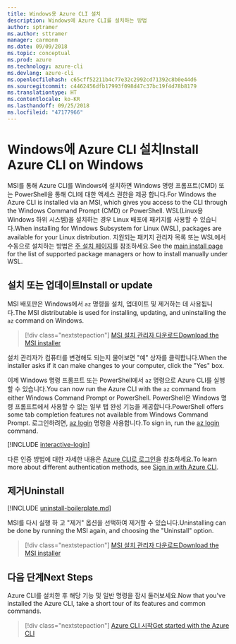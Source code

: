 ```yaml
---
title: Windows용 Azure CLI 설치
description: Windows에 Azure CLI를 설치하는 방법
author: sptramer
ms.author: sttramer
manager: carmonm
ms.date: 09/09/2018
ms.topic: conceptual
ms.prod: azure
ms.technology: azure-cli
ms.devlang: azure-cli
ms.openlocfilehash: c65cff52211b4c77e32c2992cd71392c8b0e44d6
ms.sourcegitcommit: c4462456dfb17993f098d47c37bc19f4d78b8179
ms.translationtype: HT
ms.contentlocale: ko-KR
ms.lasthandoff: 09/25/2018
ms.locfileid: "47177966"
---
```

# <a name="install-azure-cli-on-windows"></a><span data-ttu-id="91eb4-103">Windows에 Azure CLI 설치</span><span class="sxs-lookup"><span data-stu-id="91eb4-103">Install Azure CLI on Windows</span></span>

<span data-ttu-id="91eb4-104">MSI를 통해 Azure CLI를 Windows에 설치하면 Windows 명령 프롬프트(CMD) 또는 PowerShell을 통해 CLI에 대한 액세스 권한을 제공 합니다.</span><span class="sxs-lookup"><span data-stu-id="91eb4-104">For Windows the Azure CLI is installed via an MSI, which gives you access to the CLI through the Windows Command Prompt (CMD) or PowerShell.</span></span>
<span data-ttu-id="91eb4-105">WSL(Linux용 Windows 하위 시스템)을 설치하는 경우 Linux 배포에 패키지를 사용할 수 있습니다.</span><span class="sxs-lookup"><span data-stu-id="91eb4-105">When installing for Windows Subsystem for Linux (WSL), packages are available for your Linux distribution.</span></span> <span data-ttu-id="91eb4-106">지원되는 패키지 관리자 목록 또는 WSL에서 수동으로 설치하는 방법은 [주 설치 페이지](install-azure-cli.md)를 참조하세요.</span><span class="sxs-lookup"><span data-stu-id="91eb4-106">See the [main install page](install-azure-cli.md) for the list of supported package managers or how to install manually under WSL.</span></span>

## <a name="install-or-update"></a><span data-ttu-id="91eb4-107">설치 또는 업데이트</span><span class="sxs-lookup"><span data-stu-id="91eb4-107">Install or update</span></span>

<span data-ttu-id="91eb4-108">MSI 배포판은 Windows에서 `az` 명령을 설치, 업데이트 및 제거하는 데 사용됩니다.</span><span class="sxs-lookup"><span data-stu-id="91eb4-108">The MSI distributable is used for installing, updating, and uninstalling the `az` command on Windows.</span></span>

> [!div class="nextstepaction"]
> [<span data-ttu-id="91eb4-109">MSI 설치 관리자 다운로드</span><span class="sxs-lookup"><span data-stu-id="91eb4-109">Download the MSI installer</span></span>](https://aka.ms/installazurecliwindows)

<span data-ttu-id="91eb4-110">설치 관리자가 컴퓨터를 변경해도 되는지 물어보면 "예" 상자를 클릭합니다.</span><span class="sxs-lookup"><span data-stu-id="91eb4-110">When the installer asks if it can make changes to your computer, click the "Yes" box.</span></span>

<span data-ttu-id="91eb4-111">이제 Windows 명령 프롬프트 또는 PowerShell에서 `az` 명령으로 Azure CLI를 실행할 수 있습니다.</span><span class="sxs-lookup"><span data-stu-id="91eb4-111">You can now run the Azure CLI with the `az` command from either Windows Command Prompt or PowerShell.</span></span> <span data-ttu-id="91eb4-112">PowerShell은 Windows 명령 프롬프트에서 사용할 수 없는 일부 탭 완성 기능을 제공합니다.</span><span class="sxs-lookup"><span data-stu-id="91eb4-112">PowerShell offers some tab completion features not available from Windows Command Prompt.</span></span> <span data-ttu-id="91eb4-113">로그인하려면, [az login](/cli/azure/reference-index#az-login) 명령을 사용합니다.</span><span class="sxs-lookup"><span data-stu-id="91eb4-113">To sign in, run the [az login](/cli/azure/reference-index#az-login) command.</span></span>

[!INCLUDE [interactive-login](includes/interactive-login.md)]

<span data-ttu-id="91eb4-114">다른 인증 방법에 대한 자세한 내용은 [Azure CLI로 로그인](authenticate-azure-cli.md)을 참조하세요.</span><span class="sxs-lookup"><span data-stu-id="91eb4-114">To learn more about different authentication methods, see [Sign in with Azure CLI](authenticate-azure-cli.md).</span></span>

## <a name="uninstall"></a><span data-ttu-id="91eb4-115">제거</span><span class="sxs-lookup"><span data-stu-id="91eb4-115">Uninstall</span></span>

[!INCLUDE [uninstall-boilerplate.md](includes/uninstall-boilerplate.md)]

<span data-ttu-id="91eb4-116">MSI를 다시 실행 하 고 "제거" 옵션을 선택하여 제거할 수 있습니다.</span><span class="sxs-lookup"><span data-stu-id="91eb4-116">Uninstalling can be done by running the MSI again, and choosing the "Uninstall" option.</span></span>

> [!div class="nextstepaction"]
> [<span data-ttu-id="91eb4-117">MSI 설치 관리자 다운로드</span><span class="sxs-lookup"><span data-stu-id="91eb4-117">Download the MSI installer</span></span>](https://aka.ms/installazurecliwindows)

## <a name="next-steps"></a><span data-ttu-id="91eb4-118">다음 단계</span><span class="sxs-lookup"><span data-stu-id="91eb4-118">Next Steps</span></span>

<span data-ttu-id="91eb4-119">Azure CLI를 설치한 후 해당 기능 및 일반 명령을 잠시 둘러보세요.</span><span class="sxs-lookup"><span data-stu-id="91eb4-119">Now that you've installed the Azure CLI, take a short tour of its features and common commands.</span></span>

> [!div class="nextstepaction"]
> [<span data-ttu-id="91eb4-120">Azure CLI 시작</span><span class="sxs-lookup"><span data-stu-id="91eb4-120">Get started with the Azure CLI</span></span>](get-started-with-azure-cli.md)
